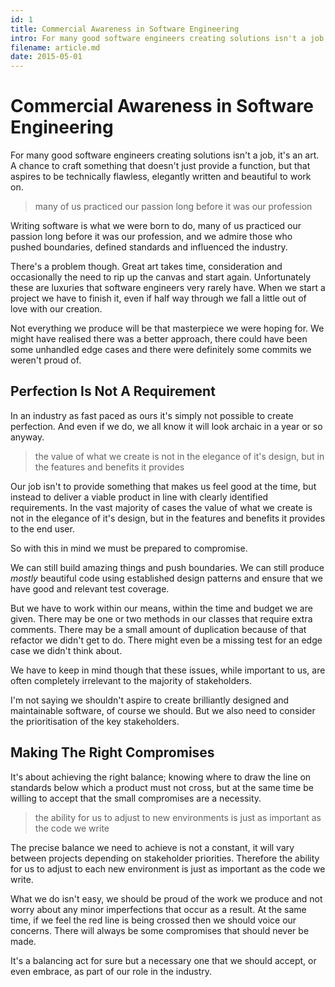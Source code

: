 ```yaml
---
id: 1
title: Commercial Awareness in Software Engineering
intro: For many good software engineers creating solutions isn't a job, it's an art. This article explores the balance between design and function.
filename: article.md
date: 2015-05-01
---
```


# Commercial Awareness in Software Engineering

For many good software engineers creating solutions isn't a job, it's an art. A chance to craft something that doesn't just provide a function, but that aspires to be technically flawless, elegantly written and beautiful to work on.

> many of us practiced our passion long before it was our profession

Writing software is what we were born to do, many of us practiced our passion long before it was our profession, and we admire those who pushed boundaries, defined standards and influenced the industry.

There's a problem though. Great art takes time, consideration and occasionally the need to rip up the canvas and start again. Unfortunately these are luxuries that software engineers very rarely have. When we start a project we have to finish it, even if half way through we fall a little out of love with our creation.

Not everything we produce will be that masterpiece we were hoping for. We might have realised there was a better approach, there could have been some unhandled edge cases and there were definitely some commits we weren't proud of.

## Perfection Is Not A Requirement

In an industry as fast paced as ours it's simply not possible to create perfection. And even if we do, we all know it will look archaic in a year or so anyway.

> the value of what we create is not in the elegance of it's design, but in the features and benefits it provides

Our job isn't to provide something that makes us feel good at the time, but instead to deliver a viable product in line with clearly identified requirements. In the vast majority of cases the value of what we create is not in the elegance of it's design, but in the features and benefits it provides to the end user.

So with this in mind we must be prepared to compromise.

We can still build amazing things and push boundaries. We can still produce *mostly* beautiful code using established design patterns and ensure that we have good and relevant test coverage.

But we have to work within our means, within the time and budget we are given. There may be one or two methods in our classes that require extra comments. There may be a small amount of duplication because of that refactor we didn't get to do. There might even be a missing test for an edge case we didn't think about.

We have to keep in mind though that these issues, while important to us, are often completely irrelevant to the majority of stakeholders.

I'm not saying we shouldn't aspire to create brilliantly designed and maintainable software, of course we should. But we also need to consider the prioritisation of the key stakeholders.

## Making The Right Compromises

It's about achieving the right balance; knowing where to draw the line on standards below which a product must not cross, but at the same time be willing to accept that the small compromises are a necessity.

> the ability for us to adjust to new environments is just as important as the code we write

The precise balance we need to achieve is not a constant, it will vary between projects depending on stakeholder priorities. Therefore the ability for us to adjust to each new environment is just as important as the code we write.

What we do isn't easy, we should be proud of the work we produce and not worry about any minor imperfections that occur as a result. At 
the same time, if we feel the red line is being crossed then we should voice our concerns. There will always be some compromises that should never be made.

It's a balancing act for sure but a necessary one that we should accept, or even embrace, as part of our role in the industry.

